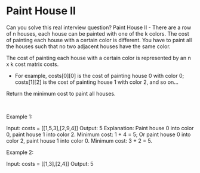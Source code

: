 # Paint House II

Can you solve this real interview question? Paint House II - There are a row of n houses, each house can be painted with one of the k colors. The cost of painting each house with a certain color is different. You have to paint all the houses such that no two adjacent houses have the same color.

The cost of painting each house with a certain color is represented by an n x k cost matrix costs.

 * For example, costs[0][0] is the cost of painting house 0 with color 0; costs[1][2] is the cost of painting house 1 with color 2, and so on...

Return the minimum cost to paint all houses.

 

Example 1:


Input: costs = [[1,5,3],[2,9,4]]
Output: 5
Explanation:
Paint house 0 into color 0, paint house 1 into color 2. Minimum cost: 1 + 4 = 5; 
Or paint house 0 into color 2, paint house 1 into color 0. Minimum cost: 3 + 2 = 5.


Example 2:


Input: costs = [[1,3],[2,4]]
Output: 5